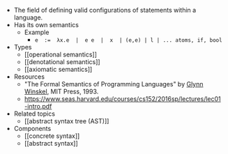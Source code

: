 - The field of defining valid configurations of statements within a language.
- Has its own semantics
    - Example
        - `e  :=  λx.e  |  e e  |  x  | (e,e) | l | ... atoms, if, bool`
- Types
    - [[operational semantics]]
    - [[denotational semantics]]
    - [[axiomatic semantics]]
- Resources
    - "The Formal Semantics of Programming Languages" by [Glynn Winskel](http://www.cl.cam.ac.uk/~gw104/), MIT Press, 1993.
    - https://www.seas.harvard.edu/courses/cs152/2016sp/lectures/lec01-intro.pdf
- Related topics
    - [[abstract syntax tree (AST)]]
- Components
    - [[concrete syntax]]
    - [[abstract syntax]]

